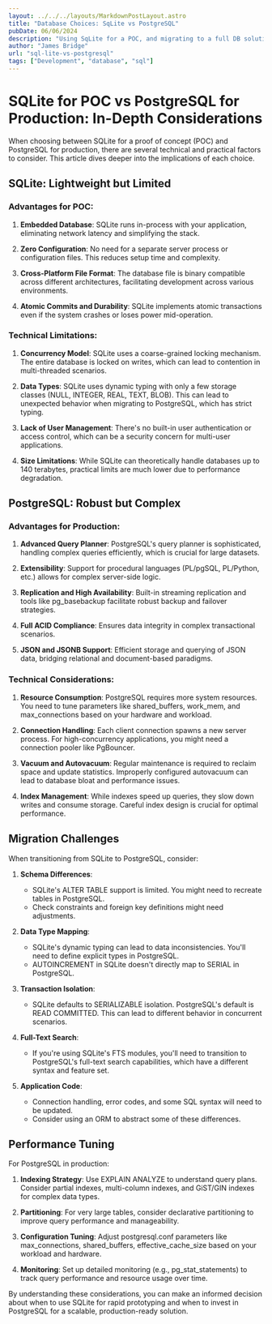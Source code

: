 ```yaml
---
layout: ../../../layouts/MarkdownPostLayout.astro
title: "Database Choices: SqLite vs PostgreSQL"
pubDate: 06/06/2024
description: "Using SqLite for a POC, and migrating to a full DB solution for production."
author: "James Bridge"
url: "sql-lite-vs-postgresql"
tags: ["Development", "database", "sql"]
---
```


# SQLite for POC vs PostgreSQL for Production: In-Depth Considerations

When choosing between SQLite for a proof of concept (POC) and PostgreSQL for production, there are several technical and practical factors to consider. This article dives deeper into the implications of each choice.

## SQLite: Lightweight but Limited

### Advantages for POC:

1. **Embedded Database**: SQLite runs in-process with your application, eliminating network latency and simplifying the stack.

2. **Zero Configuration**: No need for a separate server process or configuration files. This reduces setup time and complexity.

3. **Cross-Platform File Format**: The database file is binary compatible across different architectures, facilitating development across various environments.

4. **Atomic Commits and Durability**: SQLite implements atomic transactions even if the system crashes or loses power mid-operation.

### Technical Limitations:

1. **Concurrency Model**: SQLite uses a coarse-grained locking mechanism. The entire database is locked on writes, which can lead to contention in multi-threaded scenarios.

2. **Data Types**: SQLite uses dynamic typing with only a few storage classes (NULL, INTEGER, REAL, TEXT, BLOB). This can lead to unexpected behavior when migrating to PostgreSQL, which has strict typing.

3. **Lack of User Management**: There's no built-in user authentication or access control, which can be a security concern for multi-user applications.

4. **Size Limitations**: While SQLite can theoretically handle databases up to 140 terabytes, practical limits are much lower due to performance degradation.

## PostgreSQL: Robust but Complex

### Advantages for Production:

1. **Advanced Query Planner**: PostgreSQL's query planner is sophisticated, handling complex queries efficiently, which is crucial for large datasets.

2. **Extensibility**: Support for procedural languages (PL/pgSQL, PL/Python, etc.) allows for complex server-side logic.

3. **Replication and High Availability**: Built-in streaming replication and tools like pg_basebackup facilitate robust backup and failover strategies.

4. **Full ACID Compliance**: Ensures data integrity in complex transactional scenarios.

5. **JSON and JSONB Support**: Efficient storage and querying of JSON data, bridging relational and document-based paradigms.

### Technical Considerations:

1. **Resource Consumption**: PostgreSQL requires more system resources. You need to tune parameters like shared_buffers, work_mem, and max_connections based on your hardware and workload.

2. **Connection Handling**: Each client connection spawns a new server process. For high-concurrency applications, you might need a connection pooler like PgBouncer.

3. **Vacuum and Autovacuum**: Regular maintenance is required to reclaim space and update statistics. Improperly configured autovacuum can lead to database bloat and performance issues.

4. **Index Management**: While indexes speed up queries, they slow down writes and consume storage. Careful index design is crucial for optimal performance.

## Migration Challenges

When transitioning from SQLite to PostgreSQL, consider:

1. **Schema Differences**: 
   - SQLite's ALTER TABLE support is limited. You might need to recreate tables in PostgreSQL.
   - Check constraints and foreign key definitions might need adjustments.

2. **Data Type Mapping**: 
   - SQLite's dynamic typing can lead to data inconsistencies. You'll need to define explicit types in PostgreSQL.
   - AUTOINCREMENT in SQLite doesn't directly map to SERIAL in PostgreSQL.

3. **Transaction Isolation**: 
   - SQLite defaults to SERIALIZABLE isolation. PostgreSQL's default is READ COMMITTED. This can lead to different behavior in concurrent scenarios.

4. **Full-Text Search**: 
   - If you're using SQLite's FTS modules, you'll need to transition to PostgreSQL's full-text search capabilities, which have a different syntax and feature set.

5. **Application Code**: 
   - Connection handling, error codes, and some SQL syntax will need to be updated.
   - Consider using an ORM to abstract some of these differences.

## Performance Tuning

For PostgreSQL in production:

1. **Indexing Strategy**: Use EXPLAIN ANALYZE to understand query plans. Consider partial indexes, multi-column indexes, and GiST/GIN indexes for complex data types.

2. **Partitioning**: For very large tables, consider declarative partitioning to improve query performance and manageability.

3. **Configuration Tuning**: Adjust postgresql.conf parameters like max_connections, shared_buffers, effective_cache_size based on your workload and hardware.

4. **Monitoring**: Set up detailed monitoring (e.g., pg_stat_statements) to track query performance and resource usage over time.

By understanding these considerations, you can make an informed decision about when to use SQLite for rapid prototyping and when to invest in PostgreSQL for a scalable, production-ready solution.